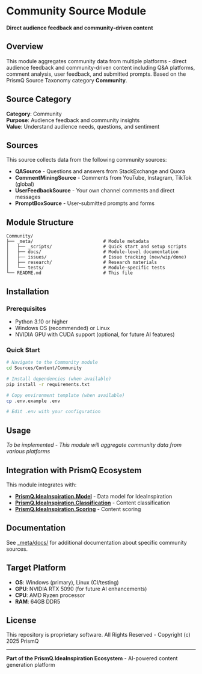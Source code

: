 # Community Source Module

**Direct audience feedback and community-driven content**

## Overview

This module aggregates community data from multiple platforms - direct audience feedback and community-driven content including Q&A platforms, comment analysis, user feedback, and submitted prompts. Based on the PrismQ Source Taxonomy category **Community**.

## Source Category

**Category**: Community  
**Purpose**: Audience feedback and community insights  
**Value**: Understand audience needs, questions, and sentiment

## Sources

This source collects data from the following community sources:

- **QASource** - Questions and answers from StackExchange and Quora
- **CommentMiningSource** - Comments from YouTube, Instagram, TikTok (global)
- **UserFeedbackSource** - Your own channel comments and direct messages
- **PromptBoxSource** - User-submitted prompts and forms

## Module Structure

```
Community/
├── _meta/                          # Module metadata
│   ├── _scripts/                   # Quick start and setup scripts
│   ├── docs/                       # Module-level documentation
│   ├── issues/                     # Issue tracking (new/wip/done)
│   ├── research/                   # Research materials
│   └── tests/                      # Module-specific tests
└── README.md                       # This file
```

## Installation

### Prerequisites

- Python 3.10 or higher
- Windows OS (recommended) or Linux
- NVIDIA GPU with CUDA support (optional, for future AI features)

### Quick Start

```bash
# Navigate to the Community module
cd Sources/Content/Community

# Install dependencies (when available)
pip install -r requirements.txt

# Copy environment template (when available)
cp .env.example .env

# Edit .env with your configuration
```

## Usage

*To be implemented - This module will aggregate community data from various platforms*

## Integration with PrismQ Ecosystem

This module integrates with:

- **[PrismQ.IdeaInspiration.Model](../../../Model/)** - Data model for IdeaInspiration
- **[PrismQ.IdeaInspiration.Classification](../../../Classification/)** - Content classification
- **[PrismQ.IdeaInspiration.Scoring](../../../Scoring/)** - Content scoring

## Documentation

See [_meta/docs/](_meta/docs/) for additional documentation about specific community sources.

## Target Platform

- **OS**: Windows (primary), Linux (CI/testing)
- **GPU**: NVIDIA RTX 5090 (for future AI enhancements)
- **CPU**: AMD Ryzen processor
- **RAM**: 64GB DDR5

## License

This repository is proprietary software. All Rights Reserved - Copyright (c) 2025 PrismQ

---

**Part of the PrismQ.IdeaInspiration Ecosystem** - AI-powered content generation platform
